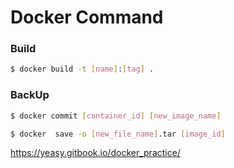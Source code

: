 # Docker Command

<!-- tabs:start -->

### **Build**

```bash
$ docker build -t [name]:[tag] .
```

### **BackUp**

```bash
$ docker commit [container_id] [new_image_name]
```

```bash
$ docker  save -o [new_file_name].tar [image_id]
```

<!-- tabs:end -->

https://yeasy.gitbook.io/docker_practice/
